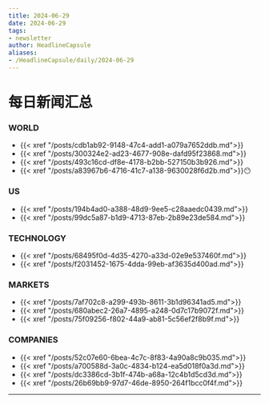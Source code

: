 ```yaml
---
title: 2024-06-29
date: 2024-06-29
tags: 
- newsletter
author: HeadlineCapsule
aliases: 
- /HeadlineCapsule/daily/2024-06-29
---
```


# 每日新闻汇总

### WORLD

- {{< xref "/posts/cdb1ab92-9148-47c4-add1-a079a7652ddb.md">}}
- {{< xref "/posts/300324e2-ad23-4677-908e-dafd95f23868.md">}}
- {{< xref "/posts/493c16cd-df8e-4178-b2bb-527150b3b926.md">}}
- {{< xref "/posts/a83967b6-4716-41c7-a138-9630028f6d2b.md">}}😶

### US

- {{< xref "/posts/194b4ad0-a388-48d9-9ee5-c28aaedc0439.md">}}
- {{< xref "/posts/99dc5a87-b1d9-4713-87eb-2b89e23de584.md">}}

### TECHNOLOGY

- {{< xref "/posts/68495f0d-4d35-4270-a33d-02e9e537460f.md">}}
- {{< xref "/posts/f2031452-1675-4dda-99eb-af3635d400ad.md">}}

### MARKETS

- {{< xref "/posts/7af702c8-a299-493b-8611-3b1d96341ad5.md">}}
- {{< xref "/posts/680abec2-26a7-4895-a248-0d7c17b9072f.md">}}
- {{< xref "/posts/75f09256-f802-44a9-ab81-5c56ef2f8b9f.md">}}

### COMPANIES

- {{< xref "/posts/52c07e60-6bea-4c7c-8f83-4a90a8c9b035.md">}}
- {{< xref "/posts/a700588d-3a0c-4834-b124-ea5d018f0a3d.md">}}
- {{< xref "/posts/dc3386cd-3b1f-474b-a68a-12c4b1d5cd3d.md">}}
- {{< xref "/posts/26b69bb9-97d7-46de-8950-264f1bcc0f4f.md">}}

---

